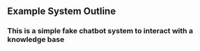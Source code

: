 ## Example System Outline  

### This is a simple fake chatbot system to interact with a knowledge base 
